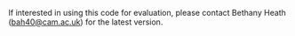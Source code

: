 If interested in using this code for evaluation, please contact Bethany Heath (bah40@cam.ac.uk) for the latest version. 
